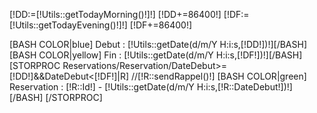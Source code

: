 [!DD:=[!Utils::getTodayMorning()!]!]
[!DD+=86400!]
[!DF:=[!Utils::getTodayEvening()!]!]
[!DF+=86400!]


[BASH COLOR|blue] Debut : [!Utils::getDate(d/m/Y H:i:s,[!DD!])!][/BASH]
[BASH COLOR|yellow] Fin : [!Utils::getDate(d/m/Y H:i:s,[!DF!])!][/BASH]
[STORPROC Reservations/Reservation/DateDebut>=[!DD!]&&DateDebut<[!DF!]|R]
    //[!R::sendRappel()!]
    [BASH COLOR|green] Reservation : [!R::Id!] - [!Utils::getDate(d/m/Y H:i:s,[!R::DateDebut!])!][/BASH]
[/STORPROC]